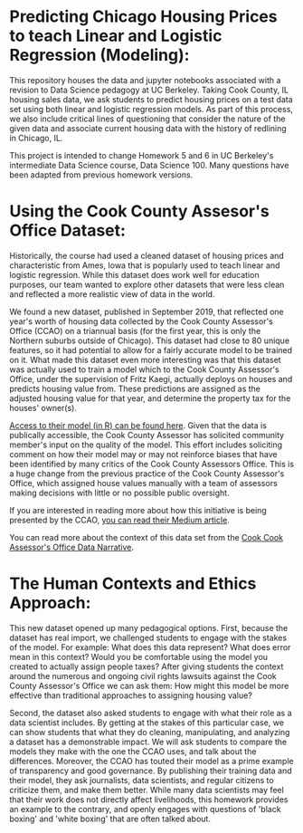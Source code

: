 # Predicting Chicago Housing Prices to teach Linear and Logistic Regression (Modeling):

This repository houses the data and jupyter notebooks associated with a revision to Data Science pedagogy at UC Berkeley. Taking Cook County, IL housing sales data, we ask students to predict housing prices on a test data set using both linear and logistic regression models. As part of this process, we also include critical lines of questioning that consider the nature of the given data and associate current housing data with the history of redlining in Chicago, IL.

This project is intended to change Homework 5 and 6 in UC Berkeley's intermediate Data Science course, Data Science 100. Many questions have been adapted from previous homework versions.

# Using the Cook County Assesor's Office Dataset:

Historically, the course had used a cleaned dataset of housing prices and characteristic from Ames, Iowa that is popularly used to teach linear and logistic regression. While this dataset does work well for education purposes, our team wanted to explore other datasets that were less clean and reflected a more realistic view of data in the world.

We found a new dataset, published in September 2019, that reflected one year's worth of housing data collected by the Cook County Assessor's Office (CCAO) on a triannual basis (for the first year, this is only the Northern suburbs outside of Chicago). This dataset had close to 80 unique features, so it had potential to allow for a fairly accurate model to be trained on it. What made this dataset even more interesting was that this dataset was actually used to train a model which to the Cook County Assessor's Office, under the supervision of Fritz Kaegi, actually deploys on houses and predicts housing value from. These predictions are assigned as the adjusted housing value for that year, and determine the property tax for the houses' owner(s).

[Access to their model (in R) can be found here](https://gitlab.com/ccao-data-science---modeling). Given that the data is publically accessible, the Cook County Assessor has solicited community member's input on the quality of the model. This effort includes soliciting comment on how their model may or may not reinforce biases that have been identified by many critics of the Cook County Assessors Office. This is a huge change from the previous practice of the Cook County Assessor's Office, which assigned house values manually with a team of assessors making decisions with little or no possible public oversight.

If you are interested in reading more about how this initiative is being presented by the CCAO, [you can read their Medium article](https://medium.com/@AssessorCook/why-the-cook-county-assessors-office-made-its-residential-assessment-code-and-data-public-c964acfa7b0f).

You can read more about the context of this data set from the [Cook Cook Assessor's Office Data Narrative](https://datacatalog.cookcountyil.gov/stories/s/Cook-County-Assessor-Valuation-Data-Release/p2kt-hk36).

# The Human Contexts and Ethics Approach:

This new dataset opened up many pedagogical options. First, because the dataset has real import, we challenged students to engage with the stakes of the model. For example: What does this data represent? What does error mean in this context? Would you be comfortable using the model you created to actually assign people taxes? After giving students the context around the numerous and ongoing civil rights lawsuits against the Cook County Assessor's Office we can ask them: How might this model be more effective than traditional approaches to assigning housing value? 

Second, the dataset also asked students to engage with what their role as a data scientist includes. By getting at the stakes of this particular case, we can show students that what they do cleaning, manipulating, and analyzing a dataset has a demonstrable impact. We will ask students to compare the models they make with the one the CCAO uses, and talk about the differences. Moreover, the CCAO has touted their model as a prime example of transparency and good governance. By publishing their training data and their model, they ask journalists, data scientists, and regular citizens to criticize them, and make them better. While many data scientists may feel that their work does not directly affect livelihoods, this homework provides an example to the contrary, and openly engages with questions of 'black boxing' and 'white boxing' that are often talked about.
